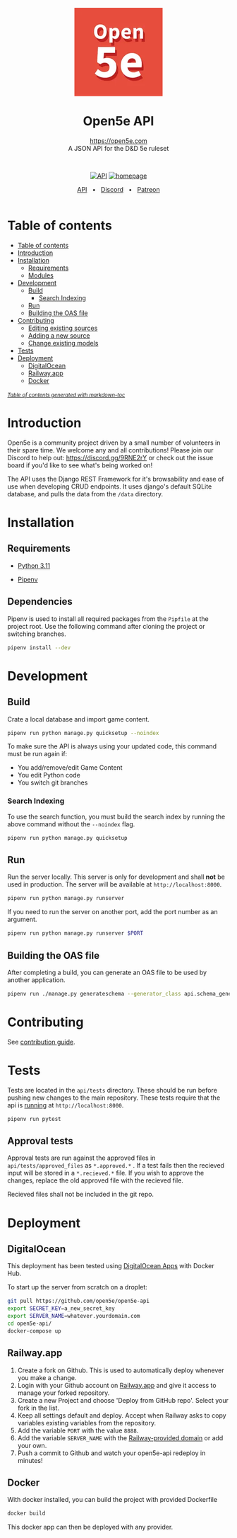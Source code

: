 <p align="center">
  <img src="logo.png" width="200px" align="center" alt="Open5e logo" />
  <h1 align="center">Open5e API</h1>
  <p align="center">
    <a href="https://open5e.com">https://open5e.com</a>
    <br/>
    A JSON API for the D&D 5e ruleset
  </p>
</p>
<br />

<p align="center">
<a href="https://api.open5e.com" rel="nofollow"><img src="https://img.shields.io/website?down_message=Down&label=Open5e%20API&up_message=Up&url=https%3A%2F%2Fapi.open5e.com" alt="API"></a>
<a href="https://open5e.com" rel="nofollow"><img src="https://img.shields.io/website?down_message=Down&label=Open5e&up_message=Up&url=https%3A%2F%2Fopen5e.com" alt="homepage"></a>
</p>

<div align="center">
    <a href="https://api.open5e.com">API</a>
    <span>&nbsp;&nbsp;•&nbsp;&nbsp;</span>
    <a href="https://discord.gg/9RNE2rY">Discord</a>
    <span>&nbsp;&nbsp;•&nbsp;&nbsp;</span>
    <a href="https://www.patreon.com/open5e">Patreon</a>
</div>

<br/>

# Table of contents

- [Table of contents](#table-of-contents)
- [Introduction](#introduction)
- [Installation](#installation)
  * [Requirements](#requirements)
  * [Modules](#modules)
- [Development](#development)
  * [Build](#build)
    + [Search Indexing](#search-indexing)
  * [Run](#run)
  * [Building the OAS file](#building-the-oas-file)
- [Contributing](#contributing)
  * [Editing existing sources](#editing-existing-sources)
  * [Adding a new source](#adding-a-new-source)
  * [Change existing models](#change-existing-models)
- [Tests](#tests)
- [Deployment](#deployment)
  * [DigitalOcean](#digitalocean)
  * [Railway.app](#railwayapp)
  * [Docker](#docker)

<small><i><a href='http://ecotrust-canada.github.io/markdown-toc/'>Table of contents generated with markdown-toc</a></i></small>

# Introduction

Open5e is a community project driven by a small number of volunteers in their spare time. We welcome any and all contributions! Please join our Discord to help out: https://discord.gg/9RNE2rY or check out the issue board if you'd like to see what's being worked on!

The API uses the Django REST Framework for it's browsability and ease of use when developing CRUD endpoints. It uses django's default SQLite database, and pulls the data from the `/data` directory.

# Installation

## Requirements

- [Python 3.11](https://www.python.org/downloads/)

- [Pipenv](https://pipenv.pypa.io/en/latest/installation.html)

## Dependencies

Pipenv is used to install all required packages from the `Pipfile` at the project root. Use the following command after cloning the project or switching branches.

```bash
pipenv install --dev
```

# Development

## Build

Crate a local database and import game content. 
```bash
pipenv run python manage.py quicksetup --noindex
```

To make sure the API is always using your updated code, this command must be run again if:
- You add/remove/edit Game Content
- You edit Python code
- You switch git branches


### Search Indexing

To use the search function, you must build the search index by running the above command without the `--noindex` flag.
```bash
pipenv run python manage.py quicksetup
```


## Run

Run the server locally. This server is only for development and shall __not__ be used in production. The server will be available at `http://localhost:8000`.

```bash
pipenv run python manage.py runserver
```

If you need to run the server on another port, add the port number as an argument.

```bash
pipenv run python manage.py runserver $PORT
```


## Building the OAS file

After completing a build, you can generate an OAS file to be used by another application.
```bash
pipenv run ./manage.py generateschema --generator_class api.schema_generator.Open5eSchemaGenerator > openapi-schema.yml` to build the OAS file.
```

# Contributing
See [contribution guide](CONTRIBUTING.md).
# Tests

Tests are located in the `api/tests` directory. These should be run before pushing new changes to the main repository. These tests require that the api is [running](##run) at `http://localhost:8000`.

```bash
pipenv run pytest
```

## Approval tests
Approval tests are run against the approved files in `api/tests/approved_files` as `*.approved.*` . If a test fails then the recieved input will be stored in a `*.recieved.*` file. If you wish to approve the changes, replace the old approved file with the recieved file.

Recieved files shall not be included in the git repo.

# Deployment

## DigitalOcean

This deployment has been tested using [DigitalOcean Apps](https://www.digitalocean.com/go/cloud-hosting) with Docker Hub.

To start up the server from scratch on a droplet:

```bash
git pull https://github.com/open5e/open5e-api
export SECRET_KEY=a_new_secret_key
export SERVER_NAME=whatever.yourdomain.com
cd open5e-api/
docker-compose up
```

## Railway.app
1. Create a fork on Github. This is used to automatically deploy whenever you make a change.
2. Login with your Github account on [Railway.app](https://railway.app) and give it access to manage your forked repository.
3. Create a new Project and choose 'Deploy from GitHub repo'. Select your fork in the list.
4. Keep all settings default and deploy. Accept when Railway asks to copy variables existing variables from the repository.
5. Add the variable `PORT` with the value `8888`.
6. Add the variable `SERVER_NAME` with the [Railway-provided domain](https://docs.railway.app/deploy/exposing-your-app#railway-provided-domain) or add your own. 
7. Push a commit to Github and watch your open5e-api redeploy in minutes!


## Docker

With docker installed, you can build the project with provided Dockerfile

```bash
docker build
```

This docker app can then be deployed with any provider.
